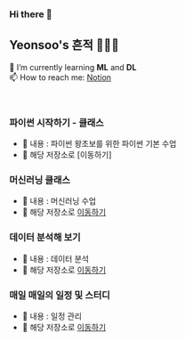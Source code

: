 ### Hi there 👋

## Yeonsoo's 흔적 😶‍🌫️🦉
🤺 I’m currently learning **ML** and **DL**
<br>
📫 How to reach me: [Notion]()
<br>

<br>

### 파이썬 시작하기 - 클래스
- 🌱 내용 : 파이썬 왕초보를 위한 파이썬 기본 수업
- 🔭 해당 저장소로 [이동하기]

### 머신러닝 클래스
- 🌱 내용 : 머신러닝 수업
- 🔭 해당 저장소로 [이동하기](https://github.com/Sim-Yeonsoo/ML_LIB_CLASS)

### 데이터 분석해 보기
- 🌱 내용 : 데이터 분석
- 🔭 해당 저장소로 [이동하기](https://github.com/Sim-Yeonsoo/MyDataAnalysis)


### 매일 매일의 일정 및 스터디
- 🌱 내용 : 일정 관리
- 🔭 해당 저장소로 [이동하기](https://github.com/Sim-Yeonsoo/Today_Schedule)

<!--
**Sim-Yeonsoo/Sim-Yeonsoo** is a ✨ _special_ ✨ repository because its `README.md` (this file) appears on your GitHub profile.

Here are some ideas to get you started:

- 🔭 I’m currently working on ...
- 🌱 I’m currently learning ...
- 👯 I’m looking to collaborate on ...
- 🤔 I’m looking for help with ...
- 💬 Ask me about ...
- 📫 How to reach me: ...
- 😄 Pronouns: ...
- ⚡ Fun fact: ...
-->
